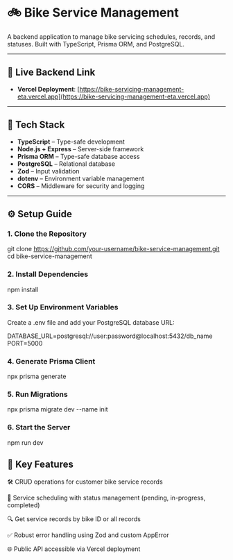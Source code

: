 # 🚲 Bike Service Management

A backend application to manage bike servicing schedules, records, and statuses. Built with TypeScript, Prisma ORM, and PostgreSQL.

---

## 🔗 Live Backend Link

- **Vercel Deployment**: [https://bike-servicing-management-eta.vercel.app](https://bike-servicing-management-eta.vercel.app)

---

## 🧱 Tech Stack

- **TypeScript** – Type-safe development  
- **Node.js + Express** – Server-side framework  
- **Prisma ORM** – Type-safe database access  
- **PostgreSQL** – Relational database  
- **Zod** – Input validation  
- **dotenv** – Environment variable management  
- **CORS** – Middleware for security and logging  

---

## ⚙️ Setup Guide

### 1. Clone the Repository

git clone https://github.com/your-username/bike-service-management.git
cd bike-service-management

### 2. Install Dependencies
npm install

### 3. Set Up Environment Variables
Create a .env file and add your PostgreSQL database URL:

DATABASE_URL=postgresql://user:password@localhost:5432/db_name
PORT=5000

### 4. Generate Prisma Client
npx prisma generate

### 5. Run Migrations
npx prisma migrate dev --name init

### 6. Start the Server
npm run dev

## 🌟 Key Features
🛠️ CRUD operations for customer bike service records

📅 Service scheduling with status management (pending, in-progress, completed)

🔍 Get service records by bike ID or all records

✅ Robust error handling using Zod and custom AppError

🌐 Public API accessible via Vercel deployment
